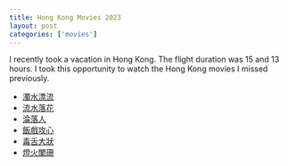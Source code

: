 ```yaml
---
title: Hong Kong Movies 2023
layout: post
categories: ['movies']
---
```

I recently took a vacation in Hong Kong. The flight duration was 15 and 13 hours. I took this opportunity to watch the Hong Kong movies I missed previously.

- [濁水漂流](https://en.wikipedia.org/wiki/Drifting_(2021_film))
- [流水落花](https://zh.wikipedia.org/wiki/%E6%B5%81%E6%B0%B4%E8%90%BD%E8%8A%B1)
- [淪落人](https://zh.wikipedia.org/wiki/%E6%B7%AA%E8%90%BD%E4%BA%BA)
- [飯戲攻心](https://zh.wikipedia.org/wiki/%E9%A3%AF%E6%88%B2%E6%94%BB%E5%BF%83)
- [毒舌大狀](https://zh.wikipedia.org/wiki/%E6%AF%92%E8%88%8C%E5%A4%A7%E7%8B%80)
- [燈火闌珊](https://zh.wikipedia.org/wiki/%E7%87%88%E7%81%AB%E9%97%8C%E7%8F%8A)